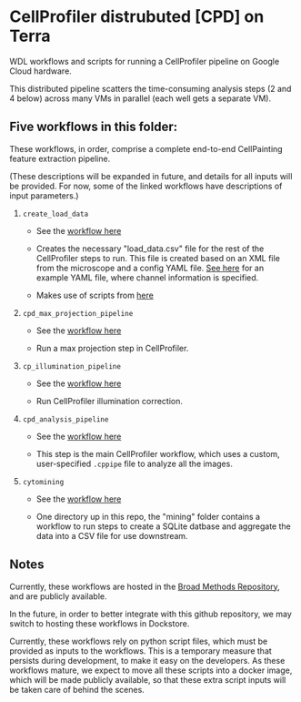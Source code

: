 # CellProfiler distrubuted [CPD] on Terra

WDL workflows and scripts for running a CellProfiler pipeline on Google Cloud hardware.

This distributed pipeline scatters the time-consuming analysis steps (2 and 4 below)
across many VMs in parallel (each well gets a separate VM).

## Five workflows in this folder:

These workflows, in order, comprise a complete end-to-end CellPainting feature 
extraction pipeline.

(These descriptions will be expanded in future, and details for all inputs will 
be provided. For now, some of the linked workflows have descriptions of input 
parameters.)

1. `create_load_data`

    - See the [workflow here](https://portal.firecloud.org/#methods/bayer-pcl-cell-imaging/create_load_data/28)

    - Creates the necessary "load_data.csv" file for the rest of the CellProfiler 
    steps to run. This file is created based on an XML file from the microscope 
    and a config YAML file.  [See here](https://raw.githubusercontent.com/broadinstitute/pe2loaddata/master/config.yml)
    for an example YAML file, where channel information is specified.
    
    - Makes use of scripts from [here](https://github.com/broadinstitute/pe2loaddata)
    
2. `cpd_max_projection_pipeline`

    - See the [workflow here](https://portal.firecloud.org/#methods/bayer-pcl-cell-imaging/cpd_max_projection_pipeline/23)

    - Run a max projection step in CellProfiler.
    
3. `cp_illumination_pipeline`

    - See the [workflow here](https://portal.firecloud.org/#methods/bayer-pcl-cell-imaging/cp_illumination_pipeline/14)

    - Run CellProfiler illumination correction.
    
4. `cpd_analysis_pipeline`

    - See the [workflow here](https://portal.firecloud.org/#methods/bayer-pcl-cell-imaging/cpd_analysis_pipeline/16)
    
    - This step is the main CellProfiler workflow, which uses a custom, user-specified 
    `.cppipe` file to analyze all the images.
    
5. `cytomining`

    - See the [workflow here](https://portal.firecloud.org/#methods/bayer-pcl-cell-imaging/cytomining/13)

    - One directory up in this repo, the "mining" folder contains a workflow to 
    run steps to create a SQLite datbase and aggregate the data into a CSV file 
    for use downstream.
    
    
    
## Notes

Currently, these workflows are hosted in the 
[Broad Methods Repository](https://portal.firecloud.org/#methods), and are 
publicly available.

In the future, in order to better integrate with this github repository, we may 
switch to hosting these workflows in Dockstore.

Currently, these workflows rely on python script files, which must be provided 
as inputs to the workflows. This is a temporary measure that persists during 
development, to make it easy on the developers. As these workflows mature, we 
expect to move all these scripts into 
a docker image, which will be made publicly available, so that these extra script 
inputs will be taken care of behind the scenes.
